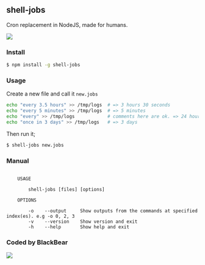 ## shell-jobs

Cron replacement in NodeJS, made for humans.

![](https://dl.dropbox.com/s/ld9s6cpjy3lwbb6/shell-jobs.png)

### Install

```bash
$ npm install -g shell-jobs
```

### Usage

Create a new file and call it `new.jobs`

```bash
echo "every 3.5 hours" >> /tmp/logs  # => 3 hours 30 seconds
echo "every 5 minutes" >> /tmp/logs  # => 5 minutes
echo "every" >> /tmp/logs            # comments here are ok. => 24 hours
echo "once in 3 days" >> /tmp/logs   # => 3 days
```

Then run it;

```bash
$ shell-jobs new.jobs
```

### Manual

```

    USAGE

        shell-jobs [files] [options]

    OPTIONS

        -o    --output     Show outputs from the commands at specified index(es). e.g -o 0, 2, 3
        -v    --version    Show version and exit
        -h    --help       Show help and exit

```

### Coded by BlackBear

![](http://distilleryimage4.s3.amazonaws.com/564cccc2831b11e28f3922000aaa2151_6.jpg)
